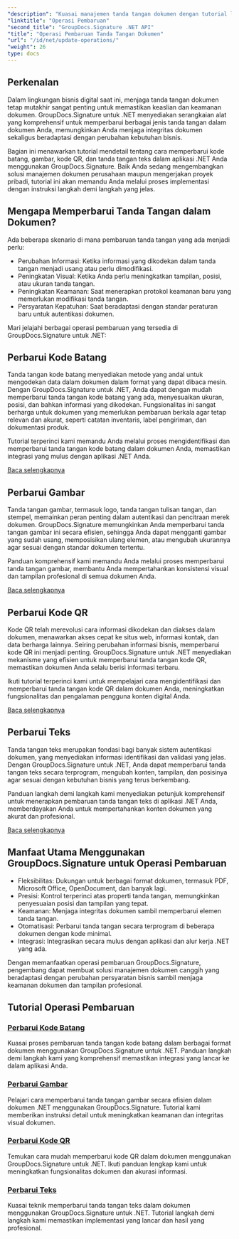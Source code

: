 ```yaml
---
"description": "Kuasai manajemen tanda tangan dokumen dengan tutorial lengkap untuk memperbarui kode batang, gambar, kode QR, dan tanda tangan teks menggunakan GroupDocs.Signature untuk .NET. Tingkatkan keamanan dan integritas dokumen dengan mudah."
"linktitle": "Operasi Pembaruan"
"second_title": "GroupDocs.Signature .NET API"
"title": "Operasi Pembaruan Tanda Tangan Dokumen"
"url": "/id/net/update-operations/"
"weight": 26
type: docs
---
```

## Perkenalan

Dalam lingkungan bisnis digital saat ini, menjaga tanda tangan dokumen tetap mutakhir sangat penting untuk memastikan keaslian dan keamanan dokumen. GroupDocs.Signature untuk .NET menyediakan serangkaian alat yang komprehensif untuk memperbarui berbagai jenis tanda tangan dalam dokumen Anda, memungkinkan Anda menjaga integritas dokumen sekaligus beradaptasi dengan perubahan kebutuhan bisnis.

Bagian ini menawarkan tutorial mendetail tentang cara memperbarui kode batang, gambar, kode QR, dan tanda tangan teks dalam aplikasi .NET Anda menggunakan GroupDocs.Signature. Baik Anda sedang mengembangkan solusi manajemen dokumen perusahaan maupun mengerjakan proyek pribadi, tutorial ini akan memandu Anda melalui proses implementasi dengan instruksi langkah demi langkah yang jelas.

## Mengapa Memperbarui Tanda Tangan dalam Dokumen?

Ada beberapa skenario di mana pembaruan tanda tangan yang ada menjadi perlu:

- Perubahan Informasi: Ketika informasi yang dikodekan dalam tanda tangan menjadi usang atau perlu dimodifikasi.
- Peningkatan Visual: Ketika Anda perlu meningkatkan tampilan, posisi, atau ukuran tanda tangan.
- Peningkatan Keamanan: Saat menerapkan protokol keamanan baru yang memerlukan modifikasi tanda tangan.
- Persyaratan Kepatuhan: Saat beradaptasi dengan standar peraturan baru untuk autentikasi dokumen.

Mari jelajahi berbagai operasi pembaruan yang tersedia di GroupDocs.Signature untuk .NET:

## Perbarui Kode Batang
Tanda tangan kode batang menyediakan metode yang andal untuk mengodekan data dalam dokumen dalam format yang dapat dibaca mesin. Dengan GroupDocs.Signature untuk .NET, Anda dapat dengan mudah memperbarui tanda tangan kode batang yang ada, menyesuaikan ukuran, posisi, dan bahkan informasi yang dikodekan. Fungsionalitas ini sangat berharga untuk dokumen yang memerlukan pembaruan berkala agar tetap relevan dan akurat, seperti catatan inventaris, label pengiriman, dan dokumentasi produk.

Tutorial terperinci kami memandu Anda melalui proses mengidentifikasi dan memperbarui tanda tangan kode batang dalam dokumen Anda, memastikan integrasi yang mulus dengan aplikasi .NET Anda.

[Baca selengkapnya](./update-barcode/)

## Perbarui Gambar
Tanda tangan gambar, termasuk logo, tanda tangan tulisan tangan, dan stempel, memainkan peran penting dalam autentikasi dan pencitraan merek dokumen. GroupDocs.Signature memungkinkan Anda memperbarui tanda tangan gambar ini secara efisien, sehingga Anda dapat mengganti gambar yang sudah usang, memposisikan ulang elemen, atau mengubah ukurannya agar sesuai dengan standar dokumen tertentu.

Panduan komprehensif kami memandu Anda melalui proses memperbarui tanda tangan gambar, membantu Anda mempertahankan konsistensi visual dan tampilan profesional di semua dokumen Anda.

[Baca selengkapnya](./update-image/)

## Perbarui Kode QR
Kode QR telah merevolusi cara informasi dikodekan dan diakses dalam dokumen, menawarkan akses cepat ke situs web, informasi kontak, dan data berharga lainnya. Seiring perubahan informasi bisnis, memperbarui kode QR ini menjadi penting. GroupDocs.Signature untuk .NET menyediakan mekanisme yang efisien untuk memperbarui tanda tangan kode QR, memastikan dokumen Anda selalu berisi informasi terbaru.

Ikuti tutorial terperinci kami untuk mempelajari cara mengidentifikasi dan memperbarui tanda tangan kode QR dalam dokumen Anda, meningkatkan fungsionalitas dan pengalaman pengguna konten digital Anda.

[Baca selengkapnya](./update-qr-code/)

## Perbarui Teks
Tanda tangan teks merupakan fondasi bagi banyak sistem autentikasi dokumen, yang menyediakan informasi identifikasi dan validasi yang jelas. Dengan GroupDocs.Signature untuk .NET, Anda dapat memperbarui tanda tangan teks secara terprogram, mengubah konten, tampilan, dan posisinya agar sesuai dengan kebutuhan bisnis yang terus berkembang.

Panduan langkah demi langkah kami menyediakan petunjuk komprehensif untuk menerapkan pembaruan tanda tangan teks di aplikasi .NET Anda, memberdayakan Anda untuk mempertahankan konten dokumen yang akurat dan profesional.

[Baca selengkapnya](./update-text/)

## Manfaat Utama Menggunakan GroupDocs.Signature untuk Operasi Pembaruan

- Fleksibilitas: Dukungan untuk berbagai format dokumen, termasuk PDF, Microsoft Office, OpenDocument, dan banyak lagi.
- Presisi: Kontrol terperinci atas properti tanda tangan, memungkinkan penyesuaian posisi dan tampilan yang tepat.
- Keamanan: Menjaga integritas dokumen sambil memperbarui elemen tanda tangan.
- Otomatisasi: Perbarui tanda tangan secara terprogram di beberapa dokumen dengan kode minimal.
- Integrasi: Integrasikan secara mulus dengan aplikasi dan alur kerja .NET yang ada.

Dengan memanfaatkan operasi pembaruan GroupDocs.Signature, pengembang dapat membuat solusi manajemen dokumen canggih yang beradaptasi dengan perubahan persyaratan bisnis sambil menjaga keamanan dokumen dan tampilan profesional.

## Tutorial Operasi Pembaruan
### [Perbarui Kode Batang](./update-barcode/)
Kuasai proses pembaruan tanda tangan kode batang dalam berbagai format dokumen menggunakan GroupDocs.Signature untuk .NET. Panduan langkah demi langkah kami yang komprehensif memastikan integrasi yang lancar ke dalam aplikasi Anda.

### [Perbarui Gambar](./update-image/)
Pelajari cara memperbarui tanda tangan gambar secara efisien dalam dokumen .NET menggunakan GroupDocs.Signature. Tutorial kami memberikan instruksi detail untuk meningkatkan keamanan dan integritas visual dokumen.

### [Perbarui Kode QR](./update-qr-code/)
Temukan cara mudah memperbarui kode QR dalam dokumen menggunakan GroupDocs.Signature untuk .NET. Ikuti panduan lengkap kami untuk meningkatkan fungsionalitas dokumen dan akurasi informasi.

### [Perbarui Teks](./update-text/)
Kuasai teknik memperbarui tanda tangan teks dalam dokumen menggunakan GroupDocs.Signature untuk .NET. Tutorial langkah demi langkah kami memastikan implementasi yang lancar dan hasil yang profesional.